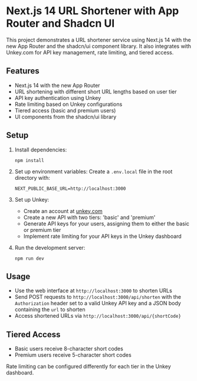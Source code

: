 # Next.js 14 URL Shortener with App Router and Shadcn UI

This project demonstrates a URL shortener service using Next.js 14 with the new App Router and the shadcn/ui component library. It also integrates with Unkey.com for API key management, rate limiting, and tiered access.

## Features

- Next.js 14 with the new App Router
- URL shortening with different short URL lengths based on user tier
- API key authentication using Unkey
- Rate limiting based on Unkey configurations
- Tiered access (basic and premium users)
- UI components from the shadcn/ui library

## Setup

1. Install dependencies:
   ```
   npm install
   ```

2. Set up environment variables:
   Create a `.env.local` file in the root directory with:
   ```
   NEXT_PUBLIC_BASE_URL=http://localhost:3000
   ```

3. Set up Unkey:
   - Create an account at [unkey.com](https://unkey.com)
   - Create a new API with two tiers: 'basic' and 'premium'
   - Generate API keys for your users, assigning them to either the basic or premium tier
   - Implement rate limiting for your API keys in the Unkey dashboard

4. Run the development server:
   ```
   npm run dev
   ```

## Usage

- Use the web interface at `http://localhost:3000` to shorten URLs
- Send POST requests to `http://localhost:3000/api/shorten` with the `Authorization` header set to a valid Unkey API key and a JSON body containing the `url` to shorten
- Access shortened URLs via `http://localhost:3000/api/{shortCode}`

## Tiered Access

- Basic users receive 8-character short codes
- Premium users receive 5-character short codes

Rate limiting can be configured differently for each tier in the Unkey dashboard.
